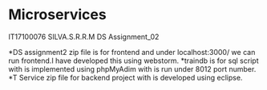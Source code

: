 # Microservices
IT17100076
SILVA.S.R.R.M
DS Assignment_02

*DS assignment2 zip file is for frontend and under localhost:3000/ we can run frontend.I have developed 
 this using webstorm.
*traindb is for sql script with is implemented using phpMyAdim with is run under 8012 port number.
*T Service zip file for backend project with is developed using eclipse.
